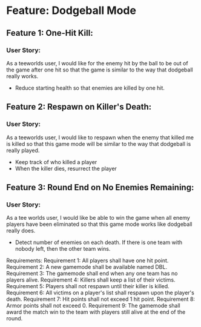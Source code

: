 # Feature: Dodgeball Mode

## Feature 1: One-Hit Kill:
### User Story:
As a teeworlds user, I would like for the enemy hit by the ball to be out of the game after one hit so that the game is similar to the way that dodgeball really works.
* Reduce starting health so that enemies are killed by one hit.

## Feature 2: Respawn on Killer's Death:
### User Story:
As a teeworlds user, I would like to respawn when the enemy that killed me is killed so that this game mode will be similar to the way that dodgeball is really played.
* Keep track of who killed a player
* When the killer dies, resurrect the player

## Feature 3: Round End on No Enemies Remaining:
### User Story:
As a tee worlds user, I would like be able to win the game when all enemy players have been eliminated so that this game mode works like dodgeball really does.
* Detect number of enemies on each death. If there is one team with nobody left, then the other team wins.


Requirements:
Requirement 1: All players shall have one hit point.
Requirement 2: A new gamemode shall be available named DBL.
Requirement 3: The gamemode shall end when any one team has no players alive.
Requirement 4: Killers shall keep a list of their victims.
Requirement 5: Players shall not respawn until their killer is killed.
Requirement 6: All victims on a player's list shall respawn upon the player's death.
Requirement 7: Hit points shall not exceed 1 hit point.
Requirement 8: Armor points shall not exceed 0.
Requirement 9: The gamemode shall award the match win to the team with players still alive at the end of the round.
